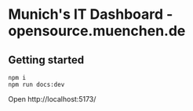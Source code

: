 # Munich's IT Dashboard - opensource.muenchen.de

## Getting started

```
npm i
npm run docs:dev
```

Open http://localhost:5173/